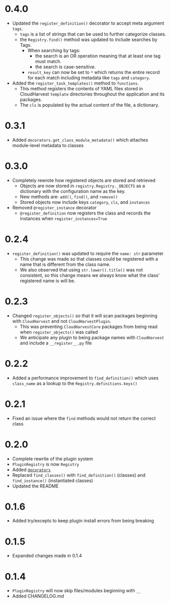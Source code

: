 # 0.4.0
- Updated the `register_definition()` decorator to accept meta argument `tags`.
  - `tags` is a list of strings that can be used to further categorize classes.
  - the `Registry.find()` method was updated to include searches by Tags.
    - When searching by tags:
      - the search is an OR operation meaning that at least one tag must match.
      - the search is case-sensitive.
    - `result_key` can now be set to `*` which returns the entire record for each match including metadata like `tags` and `category`.
- Added the `register_task_templates()` method to `functions`.
  - This method registers the contents of YAML files stored in CloudHarvest `template` directories throughout the application and its packages.
  - The `cls` is populated by the actual content of the file, a dictionary.

# 0.3.1
- Added `decorators.get_class_module_metadata()` which attaches module-level metadata to classes

# 0.3.0
- Completely rewrote how registered objects are stored and retrieved
  - Objects are now stored in `registry.Registry._OBJECTS` as a dictionary with the configuration name as the key.
  - New methods are: `add()`, `find()`, and `remove()`
  - Stored objects now include keys `category`, `cls`, and `instances`
- Removed `@register_instance` decorator
  - `@register_definition` now registers the class and records the instances when `register_instances=True`


# 0.2.4
- `register_definition()` was updated to require the `name: str` parameter 
  - This change was made so that classes could be registered with a name that is different from the class name.
  - We also observed that using `str.lower().title()` was not consistent, so this change means we always know what the class' registered name is will be.

# 0.2.3
- Changed `register_objects()` so that it will scan packages beginning with `CloudHarvest` and not `CloudHarvestPlugin`.
  - This was preventing `CloudHarvestCore` packages from being read when `register_objects()` was called
  - We anticipate any plugin to being package names with `CloudHarvest` and include a `__register__.py` file

# 0.2.2
- Added a performance improvement to `find_definition()` which uses `class_name` as a lookup to the `Registry.definitions.keys()`

# 0.2.1
- Fixed an issue where the `find` methods would not return the correct class

# 0.2.0
- Complete rewrite of the plugin system
- `PluginRegistry` is now `Registry`
- Added [`decorators`](CloudHarvestCorePluginManager/decorators.py)
- Replaced `find_classes()` with `find_definition()` (classes) and `find_instance()` (instantiated classes)
- Updated the README

# 0.1.6
- Added try/excepts to keep plugin install errors from being breaking

# 0.1.5
- Expanded changes made in 0.1.4

# 0.1.4
- `PluginRegistry` will now skip files/modules beginning with `__`
- Added CHANGELOG.md
